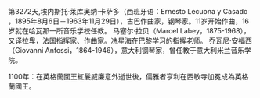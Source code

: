 第3272天,埃内斯托·莱库奥纳·卡萨多（西班牙语：Ernesto Lecuona y Casado ，1895年8月6日－1963年11月29日），古巴作曲家，钢琴家。11岁开始作曲，16岁就在哈瓦那一所音乐学校任教。
马塞尔·拉贝（Marcel Labey，1875-1968），又译拉卑，法国指挥家、作曲家。冼星海在巴黎学习的指挥老师。
乔瓦尼·安福西（Giovanni Anfossi，1864-1946），意大利钢琴家，曾任教于意大利米兰音乐学院。

1100年：在英格蘭國王紅髮威廉意外逝世後，儒雅者亨利在西敏寺加冕成為英格蘭國王。
